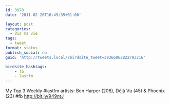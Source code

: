 ```yaml
---
id: 3078
date: '2011-02-20T16:49:35+01:00'

layout: post
categories:
  - Vis ma vie
tags:
  - tweet
format: status
publish_social: no
guid: 'http://tweets.local/?birdsite_tweet=39366062822793216'

birdsite_hashtags:
    - fb
    - lastfm
---
```


My Top 3 Weekly #lastfm artists: Ben Harper (206), Déjà Vu (45) &amp; Phoenix (23) #fb http://bit.ly/949ntJ